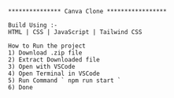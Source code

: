             *************** Canva Clone *****************

            Build Using :-
            HTML | CSS | JavaScript | Tailwind CSS

            How to Run the project
            1) Download .zip file
            2) Extract Downloaded file
            3) Open with VSCode 
            4) Open Terminal in VSCode
            5) Run Command ` npm run start `
            6) Done
